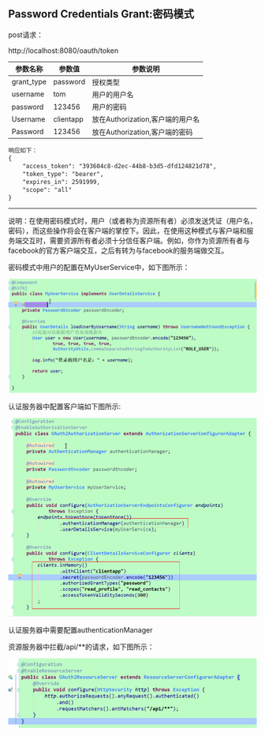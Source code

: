 ## Password Credentials Grant:密码模式

post请求：

http://localhost:8080/oauth/token

参数名称 | 参数值 | 参数说明
---|--- |--- 
grant_type | password | 授权类型
username | tom | 用户的用户名
password | 123456 | 用户的密码
Username | clientapp | 放在Authorization,客户端的用户名
Password | 123456 | 放在Authorization,客户端的密码

```
响应如下：
{
    "access_token": "393604c8-d2ec-44b8-b3d5-dfd124821d78",
    "token_type": "bearer",
    "expires_in": 2591999,
    "scope": "all"
}
```

---

说明：在使用密码模式时，用户（或者称为资源所有者）必须发送凭证（用户名，密码），而这些操作将会在客户端的掌控下。因此，在使用这种模式与客户端和服务端交互时，需要资源所有者必须十分信任客户端。例如，你作为资源所有者与facebook的官方客户端交互，之后有转为与facebook的服务端做交互。

密码模式中用户的配置在MyUserService中，如下图所示：

![image](./img/1.png)

认证服务器中配置客户端如下图所示:

![image](./img/2.png)

认证服务器中需要配置authenticationManager

资源服务器中拦截/api/**的请求，如下图所示：

![image](./img/3.png)